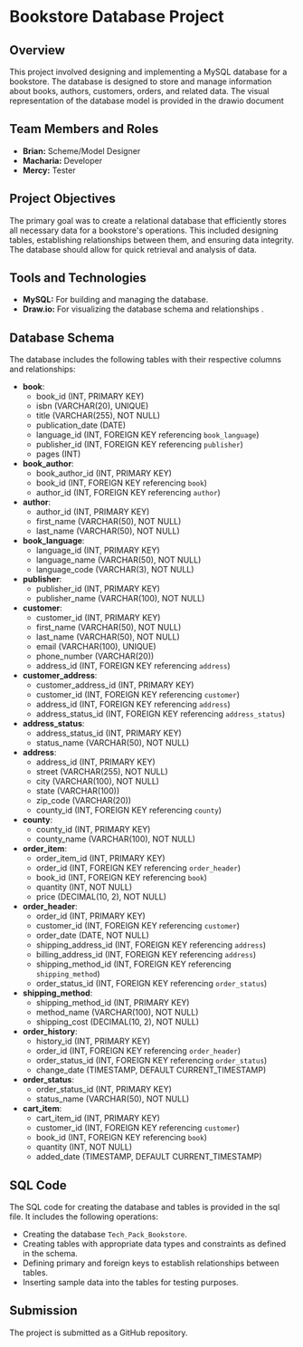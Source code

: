  # Bookstore Database Project

## Overview

This project involved designing and implementing a MySQL database for a bookstore. The database is designed to store and manage information about books, authors, customers, orders, and related data. The visual representation of the database model is provided in the drawio document

## Team Members and Roles

* **Brian:** Scheme/Model Designer
* **Macharia:** Developer
* **Mercy:** Tester

## Project Objectives

The primary goal was to create a relational database that efficiently stores all necessary data for a bookstore's operations. This included designing tables, establishing relationships between them, and ensuring data integrity. The database should allow for quick retrieval and analysis of data.

## Tools and Technologies

* **MySQL:** For building and managing the database.
* **Draw.io:** For visualizing the database schema and relationships .

## Database Schema

The database includes the following tables with their respective columns and relationships:

* **book**:
    * book\_id (INT, PRIMARY KEY)
    * isbn (VARCHAR(20), UNIQUE)
    * title (VARCHAR(255), NOT NULL)
    * publication\_date (DATE)
    * language\_id (INT, FOREIGN KEY referencing `book_language`)
    * publisher\_id (INT, FOREIGN KEY referencing `publisher`)
    * pages (INT)
* **book\_author**:
    * book\_author\_id (INT, PRIMARY KEY)
    * book\_id (INT, FOREIGN KEY referencing `book`)
    * author\_id (INT, FOREIGN KEY referencing `author`)
* **author**:
    * author\_id (INT, PRIMARY KEY)
    * first\_name (VARCHAR(50), NOT NULL)
    * last\_name (VARCHAR(50), NOT NULL)
* **book\_language**:
    * language\_id (INT, PRIMARY KEY)
    * language\_name (VARCHAR(50), NOT NULL)
    * language\_code (VARCHAR(3), NOT NULL)
* **publisher**:
    * publisher\_id (INT, PRIMARY KEY)
    * publisher\_name (VARCHAR(100), NOT NULL)
* **customer**:
    * customer\_id (INT, PRIMARY KEY)
    * first\_name (VARCHAR(50), NOT NULL)
    * last\_name (VARCHAR(50), NOT NULL)
    * email (VARCHAR(100), UNIQUE)
    * phone\_number (VARCHAR(20))
    * address\_id (INT, FOREIGN KEY referencing `address`)
* **customer\_address**:
    * customer\_address\_id (INT, PRIMARY KEY)
    * customer\_id (INT, FOREIGN KEY referencing `customer`)
    * address\_id (INT, FOREIGN KEY referencing `address`)
    * address\_status\_id (INT, FOREIGN KEY referencing `address_status`)
* **address\_status**:
    * address\_status\_id (INT, PRIMARY KEY)
    * status\_name (VARCHAR(50), NOT NULL)
* **address**:
    * address\_id (INT, PRIMARY KEY)
    * street (VARCHAR(255), NOT NULL)
    * city (VARCHAR(100), NOT NULL)
    * state (VARCHAR(100))
    * zip\_code (VARCHAR(20))
    * county\_id (INT, FOREIGN KEY referencing `county`)
* **county**:
    * county\_id (INT, PRIMARY KEY)
    * county\_name (VARCHAR(100), NOT NULL)
* **order\_item**:
    * order\_item\_id (INT, PRIMARY KEY)
    * order\_id (INT, FOREIGN KEY referencing `order_header`)
    * book\_id (INT, FOREIGN KEY referencing `book`)
    * quantity (INT, NOT NULL)
    * price (DECIMAL(10, 2), NOT NULL)
* **order\_header**:
    * order\_id (INT, PRIMARY KEY)
    * customer\_id (INT, FOREIGN KEY referencing `customer`)
    * order\_date (DATE, NOT NULL)
    * shipping\_address\_id (INT, FOREIGN KEY referencing `address`)
    * billing\_address\_id (INT, FOREIGN KEY referencing `address`)
    * shipping\_method\_id (INT, FOREIGN KEY referencing `shipping_method`)
    * order\_status\_id (INT, FOREIGN KEY referencing `order_status`)
* **shipping\_method**:
    * shipping\_method\_id (INT, PRIMARY KEY)
    * method\_name (VARCHAR(100), NOT NULL)
    * shipping\_cost (DECIMAL(10, 2), NOT NULL)
* **order\_history**:
    * history\_id (INT, PRIMARY KEY)
    * order\_id (INT, FOREIGN KEY referencing `order_header`)
    * order\_status\_id (INT, FOREIGN KEY referencing `order_status`)
    * change\_date (TIMESTAMP, DEFAULT CURRENT\_TIMESTAMP)
* **order\_status**:
    * order\_status\_id (INT, PRIMARY KEY)
    * status\_name (VARCHAR(50), NOT NULL)
* **cart\_item**:
    * cart\_item\_id (INT, PRIMARY KEY)
    * customer\_id (INT, FOREIGN KEY referencing `customer`)
    * book\_id (INT, FOREIGN KEY referencing `book`)
    * quantity (INT, NOT NULL)
    * added\_date (TIMESTAMP, DEFAULT CURRENT\_TIMESTAMP)

## SQL Code

The SQL code for creating the database and tables is provided in the sql file. It includes the following operations:

* Creating the database `Tech_Pack_Bookstore`.
* Creating tables with appropriate data types and constraints as defined in the schema.
* Defining primary and foreign keys to establish relationships between tables.
* Inserting sample data into the tables for testing purposes.

## Submission

The project is submitted as a GitHub repository.
